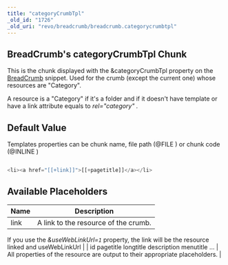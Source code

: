 ```yaml
---
title: "categoryCrumbTpl"
_old_id: "1726"
_old_uri: "revo/breadcrumb/breadcrumb.categorycrumbtpl"
---
```


## BreadCrumb's categoryCrumbTpl Chunk

 This is the chunk displayed with the &categoryCrumbTpl property on the [BreadCrumb](http://rtfm.modx.com/extras/revo/breadcrumb) snippet. Used for the crumb (except the current one) whose resources are "Category".

 A resource is a "Category" if it's a folder and if it doesn't have template or have a link attribute equals to _rel="category" ._

## Default Value

 Templates properties can be chunk name, file path (@FILE ) or chunk code (@INLINE )

 ``` php 

<li><a href="[[+link]]">[[+pagetitle]]</a></li>

```

## Available Placeholders

 | Name | Description |
|------|-------------|
| link | A link to the resource of the crumb. 
 If you use the _&useWebLinkUrl=`1`_ property, the link will be the resource linked and 
 useWebLinkUrl |
| id 
 pagetitle 
 longtitle 
 description 
 menutitle 
 ... | All properties of the resource are output to their appropriate placeholders. |